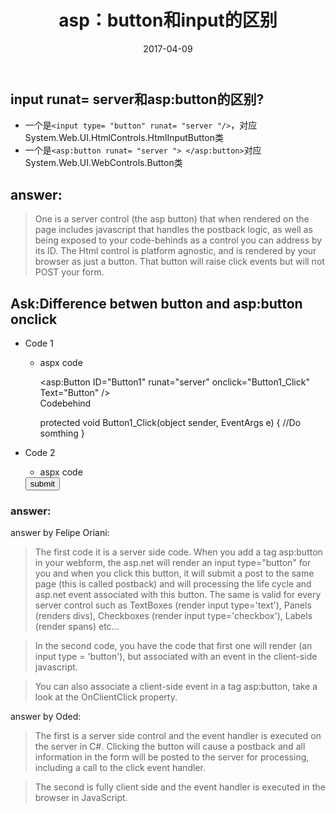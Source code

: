 ﻿---
layout: post
title: "asp：button和input的区别"
date: 2017-04-09 
description: "asp：button和input的区别"
categories: c#
tag: [asp.net]
---   

## input runat= server和asp:button的区别?
- 一个是`<input type= "button" runat= "server "/>`，对应System.Web.UI.HtmlControls.HtmlInputButton类 
- 一个是`<asp:button runat= "server "> </asp:button>`对应System.Web.UI.WebControls.Button类

## answer:

>One is a server control (the asp button) that when rendered on the page includes javascript that handles the postback logic, as well as being exposed to your code-behinds as a control you can address by its ID. The Html control is platform agnostic, and is rendered by your browser as just a button. That button will raise click events but will not POST your form.

## Ask:Difference betwen button and asp:button onclick

- Code 1

  - aspx code

    <asp:Button ID="Button1" runat="server" onclick="Button1_Click" Text="Button" />  
    Codebehind

    protected void Button1_Click(object sender, EventArgs e)
    {
    //Do somthing
    } 

- Code 2

    - aspx code

    <input id="Submit1" type="submit" value="submit" onclick="return Submit1_onclick()" />  


    <script language="javascript" type="text/javascript">
    // <![CDATA[

    function Submit1_onclick() {
    //Do somthing
    }

    // ]]>
    </script>

### answer:

answer by Felipe Oriani:

> The first code it is a server side code. When you add a tag asp:button in your webform, the asp.net will render an input type="button" for you and when you click this button, it will submit a post to the same page (this is called postback) and will processing the life cycle and asp.net event associated with this button. The same is valid for every server control such as TextBoxes (render input type='text'), Panels (renders divs), Checkboxes (render input type='checkbox'), Labels (render spans) etc...

>In the second code, you have the code that first one will render (an input type = 'button'), but associated with an event in the client-side javascript.

>You can also associate a client-side event in a tag asp:button, take a look at the OnClientClick property.

answer by Oded:

>The first is a server side control and the event handler is executed on the server in C#. Clicking the button will cause a postback and all information in the form will be posted to the server for processing, including a call to the click event handler.

>The second is fully client side and the event handler is executed in the browser in JavaScript.